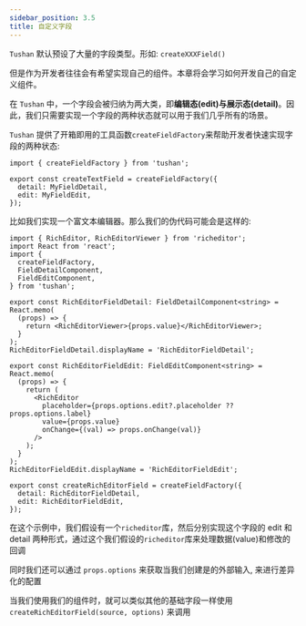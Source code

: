```yaml
---
sidebar_position: 3.5
title: 自定义字段
---
```


`Tushan` 默认预设了大量的字段类型。形如: `createXXXField()`

但是作为开发者往往会有希望实现自己的组件。本章将会学习如何开发自己的自定义组件。

在 `Tushan` 中，一个字段会被归纳为两大类，即**编辑态(edit)**与**展示态(detail)**。因此，我们只需要实现一个字段的两种状态就可以用于我们几乎所有的场景。

`Tushan` 提供了开箱即用的工具函数`createFieldFactory`来帮助开发者快速实现字段的两种状态:

```tsx
import { createFieldFactory } from 'tushan';

export const createTextField = createFieldFactory({
  detail: MyFieldDetail,
  edit: MyFieldEdit,
});
```

比如我们实现一个富文本编辑器。那么我们的伪代码可能会是这样的:

```tsx
import { RichEditor, RichEditorViewer } from 'richeditor';
import React from 'react';
import {
  createFieldFactory,
  FieldDetailComponent,
  FieldEditComponent,
} from 'tushan';

export const RichEditorFieldDetail: FieldDetailComponent<string> = React.memo(
  (props) => {
    return <RichEditorViewer>{props.value}</RichEditorViewer>;
  }
);
RichEditorFieldDetail.displayName = 'RichEditorFieldDetail';

export const RichEditorFieldEdit: FieldEditComponent<string> = React.memo(
  (props) => {
    return (
      <RichEditor
        placeholder={props.options.edit?.placeholder ?? props.options.label}
        value={props.value}
        onChange={(val) => props.onChange(val)}
      />
    );
  }
);
RichEditorFieldEdit.displayName = 'RichEditorFieldEdit';

export const createRichEditorField = createFieldFactory({
  detail: RichEditorFieldDetail,
  edit: RichEditorFieldEdit,
});
```

在这个示例中，我们假设有一个`richeditor`库，然后分别实现这个字段的 edit 和 detail 两种形式，通过这个我们假设的`richeditor`库来处理数据(value)和修改的回调

同时我们还可以通过 `props.options` 来获取当我们创建是的外部输入, 来进行差异化的配置

当我们使用我们的组件时，就可以类似其他的基础字段一样使用 `createRichEditorField(source, options)` 来调用

